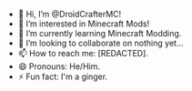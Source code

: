 - 👋 Hi, I’m @DroidCrafterMC!
- 👀 I’m interested in Minecraft Mods!
- 🌱 I’m currently learning Minecraft Modding.
- 💞️ I’m looking to collaborate on nothing yet...
- 📫 How to reach me: [REDACTED].
- 😄 Pronouns: He/Him.
- ⚡ Fun fact: I'm a ginger.

<!---
DroidCrafterMC/DroidCrafterMC is a ✨ special ✨ repository because its `README.md` (this file) appears on your GitHub profile.
You can click the Preview link to take a look at your changes.
--->

